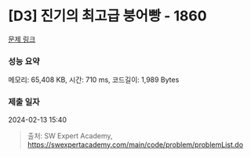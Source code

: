 # [D3] 진기의 최고급 붕어빵 - 1860 

[문제 링크](https://swexpertacademy.com/main/code/problem/problemDetail.do?contestProbId=AV5LsaaqDzYDFAXc) 

### 성능 요약

메모리: 65,408 KB, 시간: 710 ms, 코드길이: 1,989 Bytes

### 제출 일자

2024-02-13 15:40



> 출처: SW Expert Academy, https://swexpertacademy.com/main/code/problem/problemList.do